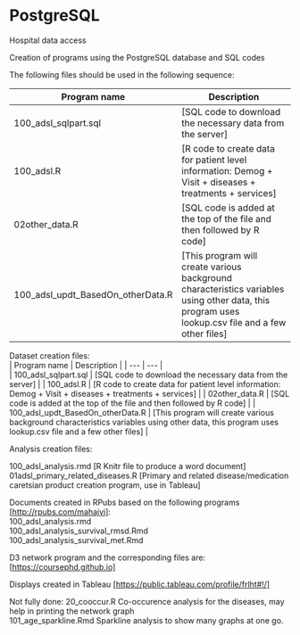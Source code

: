 # PostgreSQL
Hospital data access

Creation of programs using the PostgreSQL database and SQL codes

The following files should be used in the following sequence:  

| Program name | Description |
| --- | --- |
| 100_adsl_sqlpart.sql | [SQL code to download the necessary data from the server] |
| 100_adsl.R | [R code to create data for patient level information: Demog + Visit + diseases + treatments + services] |
| 02other_data.R | [SQL code is added at the top of the file and then followed by R code] |
| 100_adsl_updt_BasedOn_otherData.R | [This program will create various background characteristics variables using other data, this program uses lookup.csv file and a few other files] |

Dataset creation files:  
| Program name | Description |
| --- | --- |  
| 100_adsl_sqlpart.sql | [SQL code to download the necessary data from the server] |
| 100_adsl.R | [R code to create data for patient level information: Demog + Visit + diseases + treatments + services] |
| 02other_data.R | [SQL code is added at the top of the file and then followed by R code] |
| 100_adsl_updt_BasedOn_otherData.R | [This program will create various background characteristics variables using other data, this program uses lookup.csv file and a few other files] |

Analysis creation files:

100_adsl_analysis.rmd                  [R Knitr file to produce a word document]  
01adsl_primary_related_diseases.R      [Primary and related disease/medication caretsian product creation program, use in Tableau]  

Documents created in RPubs based on the following programs [http://rpubs.com/mahajvi]:  
100_adsl_analysis.rmd  
100_adsl_analysis_survival_rmsd.Rmd  
100_adsl_analysis_survival_met.Rmd  

D3 network program and the corresponding files are: [https://coursephd.github.io]

Displays created in Tableau [https://public.tableau.com/profile/frlht#!/]  

Not fully done:
20_cooccur.R           Co-occurence analysis for the diseases, may help in printing the network graph  
101_age_sparkline.Rmd  Sparkline analysis to show many graphs at one go.  

